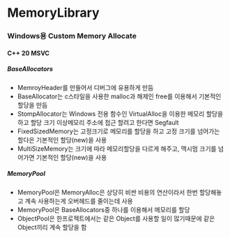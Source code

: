 # MemoryLibrary
### Windows용 Custom Memory Allocate
#### C++ 20 MSVC
##### BaseAllocators
* MemroyHeader를 만들어서 디버그에 유용하게 만듬
* BaseAllocator는 c스타일을 사용한 malloc과 해제인 free를 이용해서 기본적인 할당을 만듬
* StompAllocator는 Windows 전용 함수인 VirtualAlloc을 이용한 메모리 할당을 하고 할당 크기 이상메모리 주소에 접근 할려고 한다면 Segfault
* FixedSizedMemory는 고정크기로 메모리를 할당을 하고 고정 크기를 넘어가는 할다은 기본적인 할당(new)을 사용
* MultiSizeMemory는 크기에 따라 메모리할당을 다르게 해주고, 맥시멈 크기를 넘어가면 기본적인 할당(new)을 사용

##### MemoryPool
* MemoryPool은 MemoryAlloc은 상당히 비싼 비용의 연산이라서 한번 할당해놓고 계속 사용하는게 오버헤드를 줄이는데 사용
* MemoryPool은 BaseAllocators중 하나를 이용해서 메모리를 할당
* ObjectPool은 한프로젝트에서는 같은 Object를 사용할 일이 많기때문에 같은 Object끼리 계속 할당을 함
